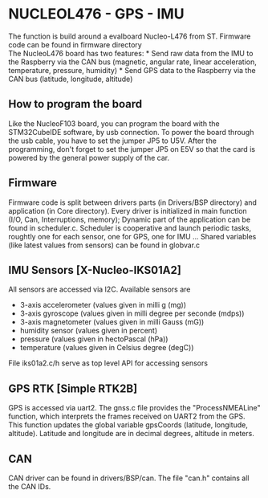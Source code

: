 # NUCLEOL476 - GPS - IMU

The function is build around a evalboard Nucleo-L476 from ST. Firmware code can be found in firmware directory\
The NucleoL476 board has two features:
	* Send raw data from the IMU to the Raspberry via the CAN bus (magnetic, angular rate, linear acceleration, temperature, pressure, humidity)
	* Send GPS data to the Raspberry via the CAN bus (latitude, longitude, altitude)

## How to program the board 

Like the NucleoF103 board, you can program the board with the STM32CubeIDE software, by usb connection. To power the board through the usb cable, you have to set the jumper JP5 to U5V. After the programming, don't forget to set the jumper JP5 on E5V so that the card is powered by the general power supply of the car.

## Firmware

Firmware code is split between drivers parts (in Drivers/BSP directory) and application (in Core directory). Every driver is initialized in main function (I/O, Can, Interruptions, memory); Dynamic part of the application can be found in scheduler.c. Scheduler is cooperative and launch periodic tasks, roughtly one for each sensor, one for GPS, one for IMU ...
Shared variables (like latest values from sensors) can be found in globvar.c

## IMU Sensors [X-Nucleo-IKS01A2]

All sensors are accessed via I2C. Available sensors are 
- 3-axis accelerometer (values given in milli g (mg))
- 3-axis gyroscope (values given in milli degree per seconde (mdps))
- 3-axis magnetometer (values given in milli Gauss (mG))
- humidity sensor (values given in percent)
- pressure (values given in hectoPascal (hPa))
- temperature (values given in Celsius degree (degC))

File iks01a2.c/h serve as top level API for accessing sensors

## GPS RTK [Simple RTK2B]

GPS is accessed via uart2. The gnss.c file provides the "ProcessNMEALine" function, which interprets the frames received on UART2 from the GPS. This function updates the global variable gpsCoords (latitude, longitude, altitude). Latitude and longitude are in decimal degrees, altitude in meters.


## CAN

CAN driver can be found in drivers/BSP/can. The file "can.h" contains all the CAN IDs. 
